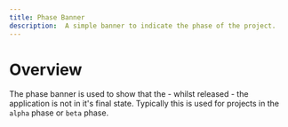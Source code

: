 ```yaml
---
title: Phase Banner
description:  A simple banner to indicate the phase of the project.
---
```


# Overview

The phase banner is used to show that the - whilst released - the application is not in it's final state. Typically this is used for projects in the `alpha` phase or `beta` phase.

<framework-tabs></framework-tabs>
